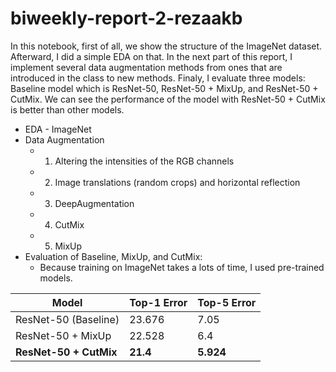 # biweekly-report-2-rezaakb

In this notebook, first of all, we show the structure of the ImageNet dataset. Afterward, I did a simple EDA on that. In the next part of this report, I implement several data augmentation methods from ones that are introduced in the class to new methods. Finaly, I evaluate three models: Baseline model which is ResNet-50, ResNet-50 + MixUp, and ResNet-50 + CutMix. We can see the performance of the model with ResNet-50 + CutMix is better than other models.

* EDA - ImageNet
* Data Augmentation
    * 1) Altering the intensities of the RGB channels
    * 2) Image translations (random crops) and horizontal reflection
    * 3) DeepAugmentation
    * 4) CutMix
    * 5) MixUp
* Evaluation of Baseline, MixUp, and CutMix:
    * Because training on ImageNet takes a lots of time, I used pre-trained models.
    
Model | Top-1 Error | Top-5 Error
--- | --- | ---
ResNet-50 (Baseline) | 23.676 | 7.05
ResNet-50 + MixUp | 22.528 | 6.4
**ResNet-50 + CutMix** | **21.4** | **5.924**
